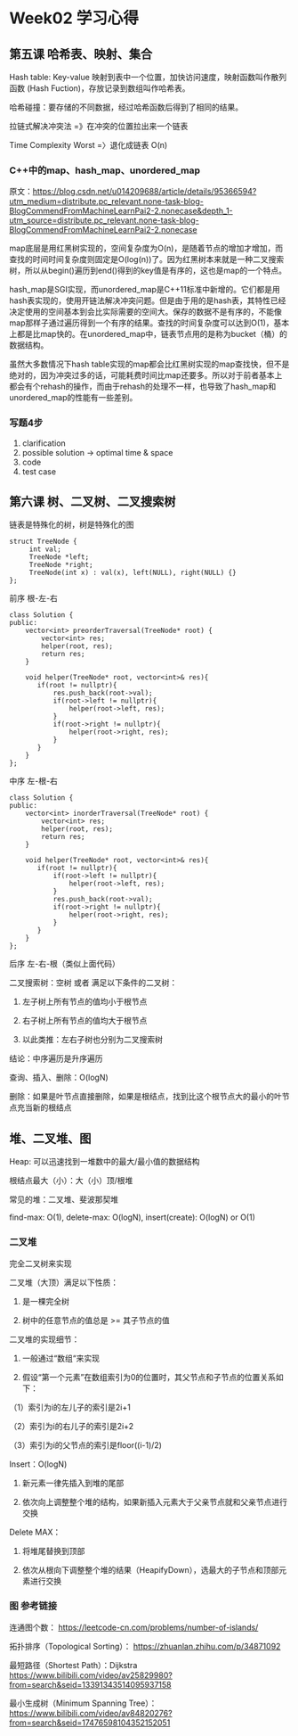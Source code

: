 # Week02 学习心得

## 第五课 哈希表、映射、集合

Hash table: Key-value 映射到表中一个位置，加快访问速度，映射函数叫作散列函数 (Hash Fuction)，存放记录到数组叫作哈希表。

哈希碰撞：要存储的不同数据，经过哈希函数后得到了相同的结果。

拉链式解决冲突法 =》在冲突的位置拉出来一个链表

Time Complexity Worst =〉退化成链表 O(n)

### C++中的map、hash_map、unordered_map
原文：https://blog.csdn.net/u014209688/article/details/95366594?utm_medium=distribute.pc_relevant.none-task-blog-BlogCommendFromMachineLearnPai2-2.nonecase&depth_1-utm_source=distribute.pc_relevant.none-task-blog-BlogCommendFromMachineLearnPai2-2.nonecase

map底层是用红黑树实现的，空间复杂度为O(n)，是随着节点的增加才增加，而查找的时间时间复杂度则固定是O(log(n))了。因为红黑树本来就是一种二叉搜索树，所以从begin()遍历到end()得到的key值是有序的，这也是map的一个特点。
 
hash_map是SGI实现，而unordered_map是C++11标准中新增的。它们都是用hash表实现的，使用开链法解决冲突问题。但是由于用的是hash表，其特性已经决定使用的空间基本到会比实际需要的空间大。保存的数据不是有序的，不能像map那样子通过遍历得到一个有序的结果。查找的时间复杂度可以达到O(1)，基本上都是比map快的。在unordered_map中，链表节点用的是称为bucket（桶）的数据结构。

虽然大多数情况下hash table实现的map都会比红黑树实现的map查找快，但不是绝对的，因为冲突过多的话，可能耗费时间比map还要多。所以对于前者基本上都会有个rehash的操作，而由于rehash的处理不一样，也导致了hash_map和unordered_map的性能有一些差别。

### 写题4步

1. clarification
2. possible solution -> optimal time & space
3. code
4. test case

## 第六课 树、二叉树、二叉搜索树

链表是特殊化的树，树是特殊化的图

```
struct TreeNode {
     int val;
     TreeNode *left;
     TreeNode *right;
     TreeNode(int x) : val(x), left(NULL), right(NULL) {}
};
```

前序 根-左-右

```
class Solution {
public:
    vector<int> preorderTraversal(TreeNode* root) {
        vector<int> res;
        helper(root, res);
        return res; 
    }

    void helper(TreeNode* root, vector<int>& res){
       if(root != nullptr){
           res.push_back(root->val);
           if(root->left != nullptr){
               helper(root->left, res);
           }
           if(root->right != nullptr){
               helper(root->right, res);
           }
       }
    }
};
```

中序 左-根-右

```
class Solution {
public:
    vector<int> inorderTraversal(TreeNode* root) {
        vector<int> res;
        helper(root, res);
        return res; 
    }

    void helper(TreeNode* root, vector<int>& res){
       if(root != nullptr){
           if(root->left != nullptr){
               helper(root->left, res);
           }
           res.push_back(root->val);
           if(root->right != nullptr){
               helper(root->right, res);
           }
       }
    }
};
```

后序 左-右-根（类似上面代码）

二叉搜索树：空树 或者 满足以下条件的二叉树：

1. 左子树上所有节点的值均小于根节点

2. 右子树上所有节点的值均大于根节点

3. 以此类推：左右子树也分别为二叉搜索树

结论：中序遍历是升序遍历

查询、插入、删除：O(logN)

删除：如果是叶节点直接删除，如果是根结点，找到比这个根节点大的最小的叶节点充当新的根结点

## 堆、二叉堆、图

Heap: 可以迅速找到一堆数中的最大/最小值的数据结构

根结点最大（小）：大（小）顶/根堆

常见的堆：二叉堆、斐波那契堆

find-max: O(1), delete-max: O(logN), insert(create): O(logN) or O(1)

### 二叉堆

完全二叉树来实现

二叉堆（大顶）满足以下性质：

1. 是一棵完全树

2. 树中的任意节点的值总是 >= 其子节点的值

二叉堆的实现细节：

1. 一般通过“数组“来实现

2. 假设“第一个元素”在数组索引为0的位置时，其父节点和子节点的位置关系如下：

（1）索引为i的左儿子的索引是2i+1

（2）索引为i的右儿子的索引是2i+2

（3）索引为i的父节点的索引是floor((i-1)/2)


Insert：O(logN)

1. 新元素一律先插入到堆的尾部

2. 依次向上调整整个堆的结构，如果新插入元素大于父亲节点就和父亲节点进行交换

Delete MAX：

1. 将堆尾替换到顶部

2. 依次从根向下调整整个堆的结果（HeapifyDown），选最大的子节点和顶部元素进行交换

### 图 参考链接

连通图个数： https://leetcode-cn.com/problems/number-of-islands/

拓扑排序（Topological Sorting）： https://zhuanlan.zhihu.com/p/34871092

最短路径（Shortest Path）：Dijkstra https://www.bilibili.com/video/av25829980?from=search&seid=13391343514095937158

最小生成树（Minimum Spanning Tree）： https://www.bilibili.com/video/av84820276?from=search&seid=17476598104352152051
